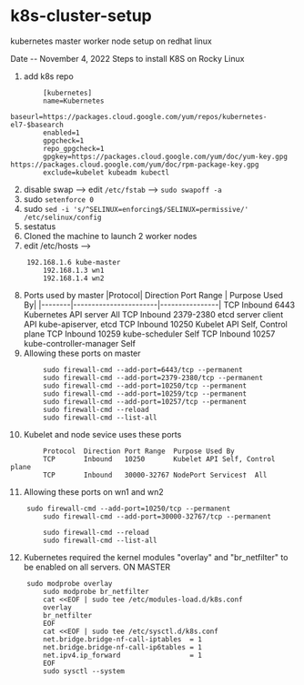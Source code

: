 # k8s-cluster-setup
kubernetes master worker node setup on redhat linux


Date -- November 4, 2022
Steps to install K8S on Rocky Linux
1. add k8s repo
```
        [kubernetes]
        name=Kubernetes
        baseurl=https://packages.cloud.google.com/yum/repos/kubernetes-el7-$basearch
        enabled=1
        gpgcheck=1
        repo_gpgcheck=1
        gpgkey=https://packages.cloud.google.com/yum/doc/yum-key.gpg https://packages.cloud.google.com/yum/doc/rpm-package-key.gpg
        exclude=kubelet kubeadm kubectl
```
2. disable swap --> edit `/etc/fstab` --> `sudo swapoff -a`
3. sudo `setenforce 0`
4. sudo `sed -i 's/^SELINUX=enforcing$/SELINUX=permissive/' /etc/selinux/config`
5. sestatus
6. Cloned the machine to launch 2 worker nodes
7. edit /etc/hosts -->
```
	192.168.1.6 kube-master
        192.168.1.3 wn1
        192.168.1.4 wn2
```
8. Ports used by master 
        |Protocol|  Direction Port Range | Purpose Used By|
	|--------|-----------------------|----------------|
        TCP       Inbound   6443        Kubernetes API server All
        TCP       Inbound   2379-2380   etcd server client API  kube-apiserver, etcd
        TCP       Inbound   10250       Kubelet API Self, Control plane
        TCP       Inbound   10259       kube-scheduler  Self
        TCP       Inbound   10257       kube-controller-manager Self
9. Allowing these ports on master
```
        sudo firewall-cmd --add-port=6443/tcp --permanent
        sudo firewall-cmd --add-port=2379-2380/tcp --permanent
        sudo firewall-cmd --add-port=10250/tcp --permanent
        sudo firewall-cmd --add-port=10259/tcp --permanent
        sudo firewall-cmd --add-port=10257/tcp --permanent
        sudo firewall-cmd --reload
        sudo firewall-cmd --list-all
```
10. Kubelet and node sevice uses these ports
```
        Protocol  Direction Port Range  Purpose Used By
        TCP       Inbound   10250       Kubelet API Self, Control plane
        TCP       Inbound   30000-32767 NodePort Services†  All
```
11. Allowing these ports on wn1 and wn2
```
	sudo firewall-cmd --add-port=10250/tcp --permanent
        sudo firewall-cmd --add-port=30000-32767/tcp --permanent

        sudo firewall-cmd --reload
        sudo firewall-cmd --list-all
```
12. Kubernetes required the kernel modules "overlay" and "br_netfilter" to be enabled on all servers. ON MASTER
```
	sudo modprobe overlay
        sudo modprobe br_netfilter
        cat <<EOF | sudo tee /etc/modules-load.d/k8s.conf
        overlay
        br_netfilter
        EOF
        cat <<EOF | sudo tee /etc/sysctl.d/k8s.conf
        net.bridge.bridge-nf-call-iptables  = 1
        net.bridge.bridge-nf-call-ip6tables = 1
        net.ipv4.ip_forward                 = 1
        EOF
        sudo sysctl --system
```
